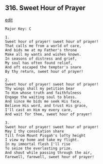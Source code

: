 
## 316.  Sweet Hour of Prayer
[edit](https://docs.google.com/document/d/1KJoIlN6hZyxjoa5JlDB5ip%2DNmEcQAs8M/edit?mode=html)



    Major Key: C

    1.
    Sweet hour of prayer! sweet hour of prayer! 
    That calls me from a world of care, 
    And bids me at my Father's throne
    Make all my wants and wishes known. 
    In seasons of distress and grief, 
    My soul has often found relief, 
    And oft escaped the tempter's snare
    By thy return, sweet hour of prayer! 

    2.
    Sweet hour of prayer! sweet hour of prayer! 
    Thy wings shall my petition bear 
    To Him whose truth and faithfulness 
    Engage the waiting soul to bless. 
    And since He bids me seek His face, 
    Believe His word, and trust His grace, 
    I'll cast on Him my every care,
    And wait for thee, sweet hour of prayer! 

    3.
    Sweet hour of prayer! sweet hour of prayer! 
    May I thy consolation share
    Till from Mount Pisgah's lofty height
    I view my home and take my flight.
    In my immortal flesh I'll rise
    To seize the everlasting prize.
    And shout while passing through the air,
    Farewell, farewell, sweet hour of prayer! 
